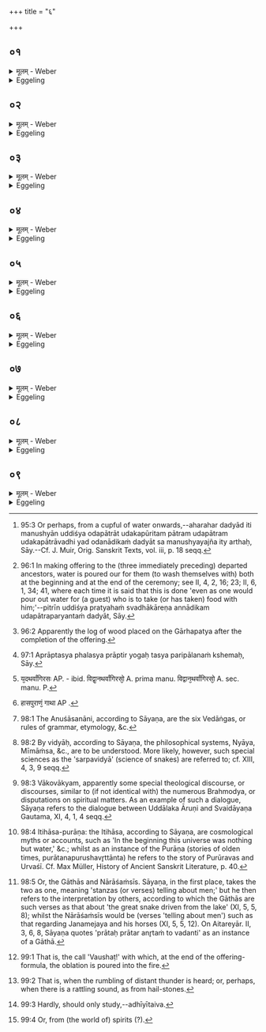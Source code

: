 +++
title = "६"

+++

##  ०१
<details><summary>मूलम् - Weber</summary>

प᳘ञ्चैव᳘ महायज्ञाः᳟॥  
ता᳘न्येव᳘ महासत्त्रा᳘णि भूतयज्ञो᳘ मनुष्ययज्ञः᳘ पितृयज्ञो᳘ देवयज्ञो᳘ ब्रह्मयज्ञ इ᳘ति॥
</details>

<details><summary>Eggeling</summary>

1. There are five great sacrifices, and they, indeed, are great sacrificial sessions,--to wit, the sacrifice to beings, the sacrifice to men, the sacrifice to the Fathers, the sacrifice to the gods, and the sacrifice to the Brahman.
</details>

##  ०२
<details><summary>मूलम् - Weber</summary>

अ᳘हरहर्भूते᳘भ्यो बलि᳘ᳫं᳘ हरेत्॥  
त᳘थैत᳘म् भूतयज्ञᳫं स᳘माप्नोत्य᳘हरहर्दद्याॗदोदपात्रात्त᳘थैत᳘म् मनुष्ययज्ञᳫं स᳘माप्नोत्य᳘हरहः स्वधा᳘कुर्याॗदोदपात्रात्तथैत᳘म् पितृयज्ञᳫं स᳘माप्नोत्य᳘हरहः स्वा᳘हाकुर्यादा᳘ काष्ठात्त᳘थैतं᳘ देवयज्ञᳫं स᳘माप्नोति॥
</details>

<details><summary>Eggeling</summary>

2. Day by day one should offer an oblation to beings: thus he performs that sacrifice to beings. Day by day one should offer (presents to guests) up to the cupful of water [^egg_310]: thus he performs that

[^egg_310]: 95:3 Or perhaps, from a cupful of water onwards,--aharahar dadyād  iti manushyān uddiśya odapātrāt udakapūritam pātram udapātram udakapātrāvadhi yad odanādikaṁ dadyāt sa manushyayajña ity arthaḥ, Sāy.--Cf. J. Muir, Orig. Sanskrit Texts, vol. iii, p. 18 seqq.

sacrifice to men. Day by day one should offer with Svadhā up to the cupful of water [^egg_311]: thus he performs that sacrifice to the Fathers. Day by day one should perform with Svāhā up to the log of firewood [^egg_312]: thus he performs that sacrifice to the gods.

[^egg_311]: 96:1 In making offering to the (three immediately preceding) departed ancestors, water is poured our for them (to wash themselves with) both at the beginning and at the end of the ceremony; see II, 4, 2, 16; 23; II, 6, 1, 34; 41, where each time it is said that this is done 'even as one would pour out water for (a guest) who is to take (or has taken) food with him;'--pitrīn uddiśya pratyahaṁ svadhākāreṇa annādikam udapātraparyantaṁ dadyāt, Sāy.

[^egg_312]: 96:2 Apparently the log of wood placed on the Gārhapatya after the completion of the offering.
</details>

##  ०३
<details><summary>मूलम् - Weber</summary>

अ᳘थ ब्रह्मयज्ञः᳟॥  
स्वाध्यायो वै᳘ ब्रह्मयज्ञस्त᳘स्य वा᳘ एत᳘स्य ब्रह्मयज्ञ᳘स्य वा᳘गेव᳘ जुहूर्म᳘न उपभृच्च᳘क्षुर्ध्रुवा᳘ मेधा᳘ स्रुवः᳘ सत्य᳘मवभृथः᳘ स्वर्गो᳘ लोक᳘ उद᳘यनं या᳘वन्तᳫं ह वा᳘ इमा᳘म् पृथिवीं᳘ वित्ते᳘न पूर्णां द᳘दंलोकं ज᳘यति त्रिस्ता᳘वन्तं जयति भू᳘यांसं चाक्षय्यं य᳘ एवं᳘ विद्वान᳘हरहः स्वाध्याय᳘मधीते त᳘स्मात्स्वाह्याॗयोऽध्येत᳘व्यः॥
</details>

<details><summary>Eggeling</summary>

3. Then as to the sacrifice to the Brahman. The sacrifice to the Brahman is one's own (daily) study (of the Veda). The juhū-spoon of this same sacrifice to the Brahman is speech, its upabhr̥t the mind, its dhruvā the eye, its sruva mental power, its purificatory bath truth, its conclusion heaven. And, verily, however great the world he gains by giving away (to the priests) this earth replete with wealth, thrice that and more--an imperishable world does he gain, whosoever, knowing this, studies day by day his lesson (of the Veda): therefore let him study his daily lesson.
</details>

##  ०४
<details><summary>मूलम् - Weber</summary>

पयाअहुत᳘यो ह वा᳘ एता᳘ देवा᳘नाम्॥  
यदृ᳘चः स य᳘ एवं᳘ विद्वानृचो᳘ऽहरहः स्वाध्याय᳘मधीते᳘ पयाअहुति᳘भिरेव त᳘द्देवा᳘ᳫं᳘स्तर्पयति त᳘ एनं तृप्ता᳘स्तर्पयन्ति योगक्षेमे᳘ण प्राणे᳘न रे᳘तसा सर्वात्म᳘ना स᳘र्वाभिः पु᳘ण्याभिः सम्प᳘द्भिर्घृतकुल्या᳘ मधुकुल्याः᳘ पितॄ᳘न्त्स्वधा᳘ अभि᳘वहन्ति॥
</details>

<details><summary>Eggeling</summary>

4. Verily, the R̥k-texts are milk-offerings to the gods; and whosoever, knowing this, studies day by day the R̥k-texts for his lesson, thereby satisfies the gods with milk-offerings; and, being satisfied, they satisfy him by (granting him) security of

possession [^egg_313], by life-breath, by seed, by his whole self, and by all auspicious blessings; and rivers of ghee and rivers of honey flow for his (departed) Fathers, as their accustomed draughts.

[^egg_313]: 97:1 Aprāptasya phalasya prāptir yogaḥ tasya paripālanaṁ kshemaḥ, Sāy.
</details>

##  ०५
<details><summary>मूलम् - Weber</summary>

आज्याहुत᳘यो ह वा᳘ एता᳘ देवा᳘नाम्॥  
यद्य᳘जूंषि स य᳘ एवं᳘ विद्वान्य᳘जूंष्य᳘हरहः स्वाध्याय᳘मधीत᳘ आज्याहुति᳘भिरेव त᳘द्देवांस्तर्पयति त᳘ एनं तृप्ता᳘स्तर्पयन्ति योगक्षेमे᳘ण प्राणे᳘न रे᳟॥
</details>

<details><summary>Eggeling</summary>

5. And, verily, the Yajus-texts are ghee-offerings to the gods; and whosoever, knowing this, studies day by day the Yajus-texts for his lesson thereby satisfies the gods with ghee-offerings; and, being satisfied, they satisfy him by security of possession, by life-breath, by seed, by his whole self, and by all auspicious blessings; and rivers of ghee and rivers of honey flow for his Fathers, as their accustomed draughts.
</details>

##  ०६
<details><summary>मूलम् - Weber</summary>

सोमाहुत᳘यो ह वा᳘ एता᳘ देवा᳘नाम्॥  
यत्सा᳘मानि स य᳘ एवं᳘ विद्वान्त्सा᳘मान्य᳘हरहः स्वाध्याय᳘मधीते᳘ सोमाहुति᳘भिरेव त᳘द्देवा᳘ᳫं᳘स्तर्पयति त᳘ एनं तृप्ता᳘स्तर्पयन्ति योगक्षेमे᳘ण प्राणे᳘न रे᳟॥
</details>

<details><summary>Eggeling</summary>

6. And, verily, the Sāman-texts are Soma-offerings to the gods; and whosoever, knowing this, studies day by day the Sāman-texts for his lesson thereby satisfies the gods with Soma-offerings; and, being satisfied, they satisfy him by security of possession, by life-breath, by seed, by his whole self, and by all auspicious blessings; and rivers of ghee and rivers of honey flow for his Fathers, as their accustomed draughts.
</details>

##  ०७
<details><summary>मूलम् - Weber</summary>

मेदाअहुत᳘यो ह वा᳘ एता᳘ देवा᳘नाम्॥  
य᳘दथर्वाङ्गिर᳘सः [^wbr_1] स य᳘ एवं᳘ विद्वा᳘नथर्वाङ्गिरसो᳘ऽहरहः स्वाध्याय᳘मधीते᳘ मेदाअहुति᳘भिरेव त᳘द्देवा᳘ᳫं᳘स्तर्पयति त᳘ एनं तृप्ता᳘स्तर्पयन्ति योगक्षेमे᳘ण प्राणे᳘न रे᳟॥  

[^wbr_1]: य᳘दथर्वांगिरसः AP. - ibid. विद्वा᳘नथर्वांगिरसो᳘ A. prima manu. विद्वान᳘थर्वांगिरसो᳘ A. sec. manu. P.
</details>

<details><summary>Eggeling</summary>

7. And, verily, the (texts of the) Atharvāṅgiras are fat-offerings to the gods; and whosoever, knowing this, studies day by day the (texts of the) Atharvāṅgiras for his lesson, satisfies the gods with fat-offerings; and, being satisfied, they satisfy him by security of possession, by life-breath, by seed, by his whole self, and by all auspicious blessings; and rivers of ghee and rivers of honey flow for his Fathers, as their accustomed draughts.
</details>

##  ०८
<details><summary>मूलम् - Weber</summary>

मध्वाहु᳘तयो ह वा᳘ एता᳘ देवा᳘नाम्॥  
य᳘दनुशा᳘सनानि विद्या᳘ वाकोवाक्य᳘मितिहासपुराणं गा᳘था नाराशंस्यः᳘ स य᳘ एवं᳘ विद्वा᳘ननुशा᳘सनानि विद्या᳘ वाकोवाक्य᳘मितिहासपुराणं [^wbr_2]  गा᳘था नाराशंसीरित्य᳘हरहः स्वाध्याय᳘मधीते मध्वाहुति᳘भिरेव त᳘द्देवा᳘ᳫं᳘स्तर्पयति त᳘ एनं तृप्ता᳘स्तर्पयन्ति योगक्षेमे᳘ण प्राणे᳘न रे᳟॥  

[^wbr_2]: हासपुराणं᳘ गाथा AP .
</details>

<details><summary>Eggeling</summary>

8. And, verily, the precepts [^egg_314], the sciences [^egg_315], the dialogue [^egg_316], the traditional myths and legends [^egg_317], and the Nārāśaṁsī Gāthās [^egg_318] are honey-offerings to the gods; and whosoever, knowing this, studies day by day the precepts, the sciences, the dialogue, the traditional myths and legends, and the Nārāśaṁsī Gāthās, for his lesson, satisfies the gods with honey-offerings; and, being satisfied, they satisfy him by (granting him) security of possession, by life-breath, by seed, by his whole self, and by all auspicious blessings; and rivers of ghee and rivers of honey flow for his Fathers, as their accustomed draughts.

[^egg_314]: 98:1 The Anuśāsanāni, according to Sāyaṇa, are the six Vedāṅgas, or rules of grammar, etymology, &c.

[^egg_315]: 98:2 By vidyāḥ, according to Sāyaṇa, the philosophical systems, Nyāya, Mīmāṁsa, &c., are to be understood. More likely, however, such special sciences as the 'sarpavidyā' (science of snakes) are referred to; cf. XIII, 4, 3, 9 seqq.

[^egg_316]: 98:3 Vākovākyam, apparently some special theological discourse, or discourses, similar to (if not identical with) the numerous Brahmodya, or disputations on spiritual matters. As an example of such a dialogue, Sāyaṇa refers to the dialogue between Uddālaka Āruṇi and Svaidāyaṇa Gautama, XI, 4, 1, 4 seqq.

[^egg_317]: 98:4 Itihāsa-purāṇa: the Itihāsa, according to Sāyaṇa, are cosmological myths or accounts, such as 'In the beginning this universe was nothing but water,' &c.; whilst as an instance of the Purāṇa (stories of olden times, purātanapurushavr̥ttānta) he refers to the story of Purūravas and Urvaśī. Cf. Max Müller, History of Ancient Sanskrit Literature, p. 40.

[^egg_318]: 98:5 Or, the Gāthās and Nārāśaṁsīs. Sāyaṇa, in the first place, takes the two as one, meaning 'stanzas (or verses) telling about men;' but he then refers to the interpretation by others, according to which the Gāthās are such verses as that about 'the great snake driven from the lake' (XI, 5, 5, 8); whilst the Nārāśaṁsīs would be (verses 'telling about men') such as that regarding Janamejaya and his horses (XI, 5, 5, 12). On Aitareyār. II, 3, 6, 8, Sāyaṇa quotes 'prātaḥ prātar anr̥taṁ to vadanti' as an instance of a Gāthā.
</details>

##  ०९
<details><summary>मूलम् - Weber</summary>

त᳘स्य वा᳘ एत᳘स्य ब्रह्मयज्ञ᳘स्य॥  
चत्वा᳘रो वषट्कारा यद्वा᳘तो वा᳘ति य᳘द्विद्यो᳘तते य᳘त्स्तन᳘यति य᳘दवस्फू᳘र्जति त᳘स्मादेवंविद्वा᳘ते वाति᳘ विद्यो᳘तमाने स्तन᳘यत्यवस्फू᳘र्जत्य᳘धीयीतैव᳘ वषट्कारा᳘णाम᳘छम्बट्काराया᳘ति ह वै᳘ पुनर्मृत्यु᳘म् मुच्यते ग᳘छति ब्र᳘ह्मणः सात्म᳘ताᳫं स चेद᳘पि प्रबल᳘मिव न᳘ शक्नुयादप्ये᳘कं देवपदम᳘धीयीतैव त᳘था भूते᳘भ्यो न᳘ हीयते॥
</details>
<details><summary>Eggeling</summary>

9. Now, for this, sacrifice to the Brahman there are four Vashaṭ-calls [^egg_319],--to wit, when the wind blows, when it lightens, when it thunders, and when it rumbles [^egg_320] whence he who knows this should certainly study [^egg_321] when the wind is blowing, and when it lightens, or thunders, or rumbles, so as not to lose his Vashaṭ-calls; and verily he is freed from recurring death, and attains to community of nature (or, being) with the Brahman. And should he be altogether unable (to study), let him at least read a single divine word; and thus he is not shut out from beings [^egg_322].

[^egg_319]: 99:1 That is, the call 'Vaushaṭ!' with which, at the end of the offering-formula, the oblation is poured into the fire.

[^egg_320]: 99:2 That is, when the rumbling of distant thunder is heard; or, perhaps, when there is a rattling sound, as from hail-stones.

[^egg_321]: 99:3 Hardly, should only study,--adhīyītaiva.

[^egg_322]: 99:4 Or, from (the world of) spirits (?).
</details>

